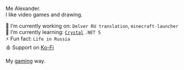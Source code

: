 Me Alexander.    
I like video games and drawing.

🔭 I’m currently working on: `Delver RU translation`, `minecraft-launcher`    
🌱 I’m currently learning: [`Crystal`](https://crystal-lang.org/) `.NET 5`    
⚡ Fun fact: `Life in Russia`    
🩸 Support on [Ko-Fi](http://ko-fi.com/iiiypuk)

 My [gaming](https://iiiypuk.me/git/iiiypuk/GamingWay) way.
